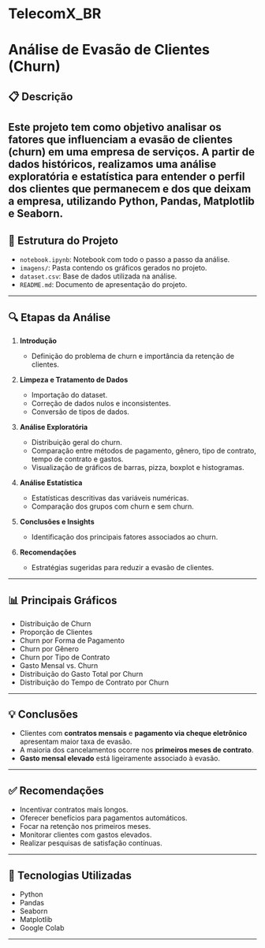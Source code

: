 # TelecomX_BR
# Análise de Evasão de Clientes (Churn)

## 📋 Descrição
Este projeto tem como objetivo analisar os fatores que influenciam a evasão de clientes (churn) em uma empresa de serviços. A partir de dados históricos, realizamos uma análise exploratória e estatística para entender o perfil dos clientes que permanecem e dos que deixam a empresa, utilizando Python, Pandas, Matplotlib e Seaborn.
---

## 📂 Estrutura do Projeto

- `notebook.ipynb`: Notebook com todo o passo a passo da análise.
- `imagens/`: Pasta contendo os gráficos gerados no projeto.
- `dataset.csv`: Base de dados utilizada na análise.
- `README.md`: Documento de apresentação do projeto.
---

## 🔍 Etapas da Análise

1. **Introdução**
   - Definição do problema de churn e importância da retenção de clientes.

2. **Limpeza e Tratamento de Dados**
   - Importação do dataset.
   - Correção de dados nulos e inconsistentes.
   - Conversão de tipos de dados.

3. **Análise Exploratória**
   - Distribuição geral do churn.
   - Comparação entre métodos de pagamento, gênero, tipo de contrato, tempo de contrato e gastos.
   - Visualização de gráficos de barras, pizza, boxplot e histogramas.

4. **Análise Estatística**
   - Estatísticas descritivas das variáveis numéricas.
   - Comparação dos grupos com churn e sem churn.

5. **Conclusões e Insights**
   - Identificação dos principais fatores associados ao churn.
   
6. **Recomendações**
   - Estratégias sugeridas para reduzir a evasão de clientes.

---

## 📊 Principais Gráficos

- Distribuição de Churn
- Proporção de Clientes
- Churn por Forma de Pagamento
- Churn por Gênero
- Churn por Tipo de Contrato
- Gasto Mensal vs. Churn
- Distribuição do Gasto Total por Churn
- Distribuição do Tempo de Contrato por Churn
---

## 💡 Conclusões

- Clientes com **contratos mensais** e **pagamento via cheque eletrônico** apresentam maior taxa de evasão.
- A maioria dos cancelamentos ocorre nos **primeiros meses de contrato**.
- **Gasto mensal elevado** está ligeiramente associado à evasão.

---

## ✅ Recomendações

- Incentivar contratos mais longos.
- Oferecer benefícios para pagamentos automáticos.
- Focar na retenção nos primeiros meses.
- Monitorar clientes com gastos elevados.
- Realizar pesquisas de satisfação contínuas.

---

## 🚀 Tecnologias Utilizadas

- Python
- Pandas
- Seaborn
- Matplotlib
- Google Colab

---
